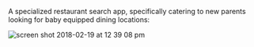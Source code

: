 
A specialized restaurant search app, specifically catering to new parents looking for baby equipped dining locations:

![screen shot 2018-02-19 at 12 39 08 pm](https://user-images.githubusercontent.com/29293369/36391268-d8647454-1573-11e8-89c5-c08694611e6f.png)


